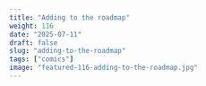 ```yaml
---
title: "Adding to the roadmap"
weight: 116
date: "2025-07-11"
draft: false
slug: "adding-to-the-roadmap"
tags: ["comics"]
image: "featured-116-adding-to-the-roadmap.jpg"
---
```

